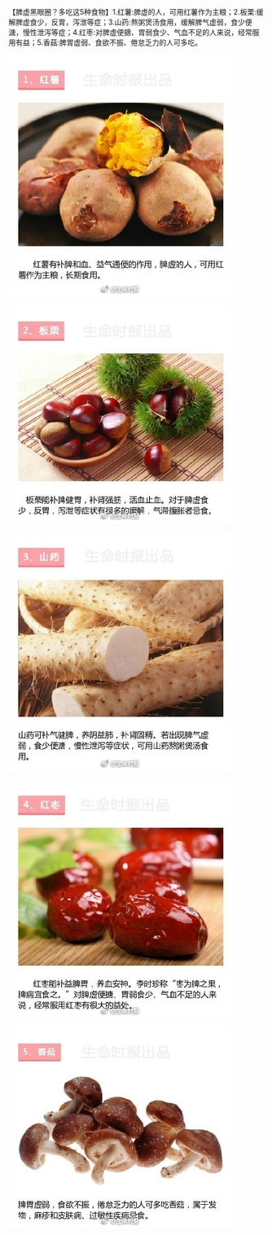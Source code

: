 【脾虚黑眼圈？多吃这5种食物】1.红薯:脾虚的人，可用红薯作为主粮；2.板栗:缓解脾虚食少，反胃，泻泄等症；3.山药:熬粥煲汤食用，缓解脾气虚弱，食少便溏，慢性泄泻等症；4.红枣:对脾虚便搪、胃弱食少、气血不足的人来说，经常服用有益；5.香菇:脾胃虚弱、食欲不振、倦怠乏力的人可多吃。 ​​​​

![](img/脾虚黑眼圈？多吃这5种食物.jpg)

![](img/脾虚黑眼圈？多吃这5种食物2.jpg)

![](img/脾虚黑眼圈？多吃这5种食物3.jpg)

![](img/脾虚黑眼圈？多吃这5种食物4.jpg)

![](img/脾虚黑眼圈？多吃这5种食物5.jpg)
